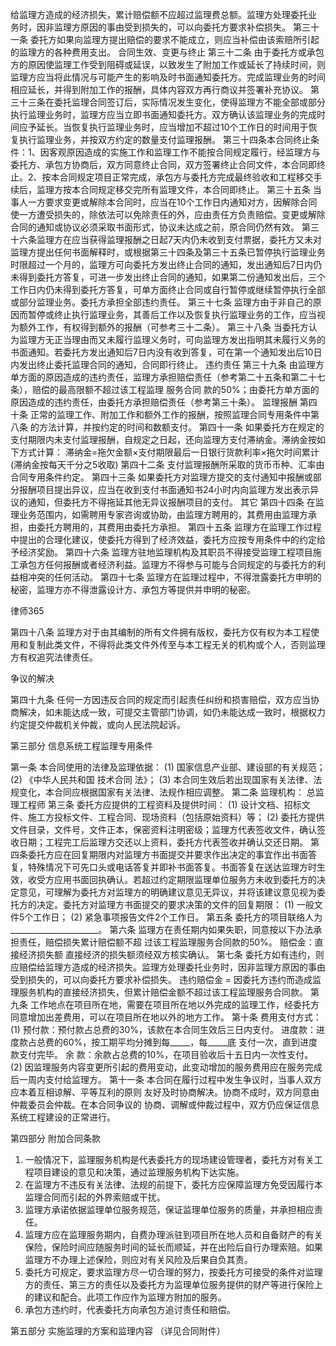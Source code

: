 
 给监理方造成的经济损失，累计赔偿额不应超过监理费总额。监理方处理委托业
务时，因非监理方原因的事由受到损失的，可以向委托方要求补偿损失。
第三十一条 委托方如果向监理方提出赔偿的要求不能成立，则应当补偿由该索赔所引起的监理方的各种费用支出。
合同生效、变更与终止
第三十二条 由于委托方或承包方的原因使监理工作受到阻碍或延误，以致发生了附加工作或延长了持续时间，则监理方应当将此情况与可能产生的影响及时书面通知委托方。完成监理业务的时间相应延长，并得到附加工作的报酬，具体内容双方再行商议并签署补充协议。
第三十三条在委托监理合同签订后，实际情况发生变化，使得监理方不能全部或部分执行监理业务时，监理方应当立即书面通知委托方。双方确认该监理业务的完成时间应予延长。当恢复执行监理业务时，应当增加不超过10个工作日的时间用于恢复执行监理业务，并按双方约定的数量支付监理报酬。
第三十四条本合同终止条件：1、因客观原因造成的实施工作和监理工作不能按合同规定履行，经监理方与委托方、承包方协商后，双方同意终止合同，双方签署终止合同文件，本合同即终止。2、按本合同规定项目正常完成，承包方与委托方完成最终验收和工程移交手续后，监理方按本合同规定移交完所有监理文件，本合同即终止。
第三十五条 当事人一方要求变更或解除本合同时，应当在10个工作日内通知对方，因解除合同使一方遭受损失的，除依法可以免除责任的外，应由责任方负责赔偿。变更或解除合同的通知或协议必须采取书面形式，协议未达成之前，原合同仍然有效。
第三十六条监理方在应当获得监理报酬之日起7天内仍未收到支付票据，委托方又未对监理方提出任何书面解释时，或根据第三十四条及第三十五条已暂停执行监理业务时限超过一个月的，监理方可向委托方发出终止合同的通知，发出通知后7日内仍未得到委托方答复，可进一步发出终止合同的通知，如果第二份通知发出后，三个工作日内仍未得到委托方答复，可单方面终止合同或自行暂停或继续暂停执行全部或部分监理业务。委托方承担全部违约责任。
第三十七条 监理方由于非自己的原因而暂停或终止执行监理业务，其善后工作以及恢复执行监理业务的工作，应当视为额外工作，有权得到额外的报酬（可参考三十二条）。
第三十八条 当委托方认为监理方无正当理由而又未履行监理义务时，可向监理方发出指明其未履行义务的书面通知。若委托方发出通知后7日内没有收到答复，可在第一个通知发出后10日内发出终止委托监理合同的通知，合同即行终止。
违约责任
第三十九条 由监理方单方面的原因造成的违约责任，监理方承担赔偿责任（参考第二十五条和第二十七条），赔偿的最高限额不超过该工程监理
服务合同
款的50%；由委托方单方面的原因造成的违约责任，由委托方承担赔偿责任（参考第三十条）。
监理报酬
第四十条 正常的监理工作、附加工作和额外工作的报酬，按照监理合同专用条件中第八条
的方法计算，并按约定的时间和数额支付。
第四十一条 如果委托方在规定的支付期限内未支付监理报酬，自规定之日起，还向监理方支付滞纳金。滞纳金按如下方式计算：
        滞纳金=拖欠金额×支付期限最后一日银行货款利率×拖欠时间累计
          (滞纳金按每天千分之5收取)
第四十二条 支付监理报酬所采取的货币币种、汇率由合同专用条件约定。
第四十三条 如果委托方对监理方提交的支付通知中报酬或部分报酬项目提出异议，应当在收到支付书面通知书24小时内向监理方发出表示异议的通知，但委托方不得拖延其他无异议报酬项目的支付。
其它
第四十四条 在监理业务范围内，如需聘用专家咨询或协助，由监理方聘用的，其费用由监理方承担，由委托方聘用的，其费用由委托方承担。
第四十五条 监理方在监理工作过程中提出的合理化建议，使委托方得到了经济效益，委托方应按专用条件中的约定给予经济奖励。
第四十六条 监理方驻地监理机构及其职员不得接受监理工程项目施工承包方任何报酬或者经济利益。监理方不得参与可能与合同规定的与委托方的利益相冲突的任何活动。
第四十七条 监理方在监理过程中，不得泄露委托方申明的秘密，监理方亦不得泄露设计方、承包方等提供并申明的秘密。




 
律师365






第四十八条 监理方对于由其编制的所有文件拥有版权，委托方仅有权为本工程使用和复制此类文件，不得将此类文件外传至与本工程无关的机构或个人，否则监理方有权追究法律责任。

争议的解决

第四十九条 任何一方因违反合同的规定而引起责任纠纷和损害赔偿，双方应当协商解决，如未能达成一致，可提交主管部门协调，如仍未能达成一致时，根据权力约定提交仲裁机关仲裁，或向人民法院起诉。 




第三部分 信息系统工程监理专用条件


第一条 本合同使用的法律及监理依据：
(1)    国家信息产业部、建设部的有关规范；
(2)    《中华人民共和国
技术合同
法》；
(3)    本合同生效后若出现国家有关法律、法规变化，本合同应根据国家有关法律、法规作相应调整。
第二条 监理机构：
    总监理工程师
第三条 委托方应提供的工程资料及提供时间：
(1)    设计文档、招标文件、施工方投标文件、工程合同、现场资料（包括原始资料）等；
(2)    委托方提供文件目录，文件号，文件正本，保密资料注明密级；监理方代表签收文件，确认签收日期；工程完工后监理方交还以上资料，委托方代表签收并确认交还日期。
第四条委托方应在回复期限内对监理方书面提交并要求作出决定的事宜作出书面答复，特殊情况下可先口头或电话答复并即补书面答复。书面答复在送达监理方时生效，收受方应用书面回执确认。若超过约定期限监理单位服务方未收到委托方的决定意见，可理解为委托方对监理方的明确建议意见无异议，并将该建议意见视为委托方的决定。委托方对监理方书面提交的要求决策的文件的回复期限：
(1)    一般文件5个工作日；
(2)    紧急事项报告文件2个工作日。
第五条 委托方的项目联络人为______________________。
第六条 监理方在责任期内如果失职，同意按以下办法承担责任，赔偿损失累计赔偿额不超
过该工程监理服务合同款的50%。
    赔偿金：直接经济损失额
    直接经济的损失额须经双方核实确认。
第七条 委托方如有违约，则应赔偿给监理方造成的经济损失。监理方处理委托业务时，因非监理方原因的事由受到损失的，可以向委托方要求补偿损失。
    违约赔偿金 = 因委托方违约而造成监理服务机构的直接经济损失，但累计赔偿金额不超过该工程监理服务合同款。
第九条 工作地点在项目所在地，需要在项目所在地以外完成的监理工作，经委托方同意增加出差费用，可以在项目所在地以外的地方工作。
第十条 费用支付方式：
(1)    预付款：预付款占总费的30%，该款在本合同生效后三日内支付。
            进度款：进度款占总费的60%，按工期平均分摊到每_____，每_____底
支付一次，直到进度款支付完毕。
           余 款：余款占总费的10%，在项目验收后十五日内一次性支付。
(2)    因监理服务内容变更所引起的费用变动，此变动增加的服务费用应在服务完成后一周内支付给监理方。 
第十一条 本合同在履行过程中发生争议时，当事人双方应本着互相谅解、平等互利的原则
友好及时协商解决。协商不成时，双方同意由仲裁委员会仲裁。在本合同争议的
协商、调解或仲裁过程中，双方仍应保证信息系统工程建设的正常进行。 






第四部分 附加合同条款


1.    一般情况下，监理服务机构是代表委托方的现场建设管理者，委托方对有关工程项目建设的意见和决策，通过监理服务机构下达实施。
2.    在监理方不违反有关法律、法规的前提下，委托方应保障监理方免受因履行本监理合同而引起的外界索赔或干扰。
3.    监理方承诺依据监理单位服务规范，保证监理单位服务的质量，并承担相应责任。
4.    监理方应在监理服务期内，自费办理派驻到项目所在地人员和自备财产的有关保险，保险时间应随服务时间的延长而顺延，并在出险后自行办理索赔。如果监理方不办理上述保险，则应对有关风险及后果自负其责。
5.    委托方可规定，要求监理方尽一切合理的努力，按委托方可接受的条件对监理方的责任、第三方的责任以及委托方为监理单位服务提供的财产等进行保险上的建议和配合。此项工作应作为监理方附加的服务。
6.    承包方违约时，代表委托方向承包方追讨责任和赔偿。
       
第五部分 实施监理的方案和监理内容
（详见合同附件）
 


 

 
 
 
 
 
  


  
 

  


  


  
 
 
 
 

